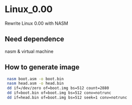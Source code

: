 # Linux_0.00
Rewrite Linux 0.00 with NASM

## Need dependence

nasm & virtual machine

## How to generate image

```sh
 nasm boot.asm -o boot.bin
 nasm head.asm -o head.bin
 dd if=/dev/zero of=boot.img bs=512 count=2880
 dd if=boot.bin of=boot.img bs=512 conv=notrunc
 dd if=head.bin of=boot.img bs=512 seek=1 conv=notrunc
```
